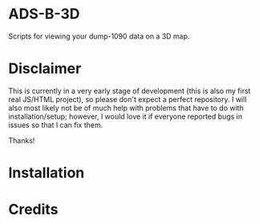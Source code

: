 # ADS-B-3D
Scripts for viewing your dump-1090 data on a 3D map.

# Disclaimer
This is currently in a very early stage of development (this is also my first real JS/HTML project), so please don't expect a perfect repository. I will also most likely not be of much help with problems that have to do with installation/setup; however, I would love it if everyone reported bugs in issues so that I can fix them. 

Thanks!
# Installation


# Credits
